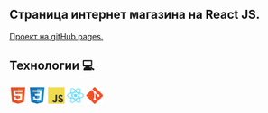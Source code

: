 ## Страница интернет магазина на React JS.
<a href="https://r1msk1y.github.io/market_place_sushi/">Проект на gitHub pages.</a>
## Технологии :computer:
<span><img src="https://github.com/devicons/devicon/raw/master/icons/html5/html5-original.svg" width="30" height="30">
<img src="https://github.com/devicons/devicon/raw/master/icons/css3/css3-original.svg" width="30" height="30">
<img src="https://github.com/devicons/devicon/blob/master/icons/javascript/javascript-original.svg" width="30" height="30">
<img src="https://github.com/devicons/devicon/raw/master/icons/react/react-original.svg" width="30" height="30">
<img src="https://github.com/devicons/devicon/raw/master/icons/git/git-original.svg" width="30" height="30">
<span/>
